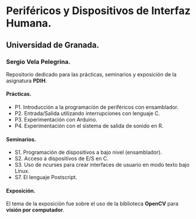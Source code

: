 # Periféricos y Dispositivos de Interfaz Humana.
## Universidad de Granada.
### Sergio Vela Pelegrina.

Repositorio dedicado para las prácticas, seminarios y exposición de la asignatura **PDIH**.

#### Prácticas.

+ P1. Introducción a la programación de periféricos con ensamblador.
+ P2. Entrada/Salida utilizando interrupciones con lenguaje C.
+ P3. Experimentación con Arduino.
+ P4. Experimentación con el sistema de salida de sonido en R.

#### Seminarios.

+ S1. Programación de dispositivos a bajo nivel (ensamblador).
+ S2. Acceso a dispositivos de E/S en C.
+ S3. Uso de ncurses para crear interfaces de usuario en modo texto bajo Linux.
+ S7. El lenguaje Postscript.

#### Exposición.

El tema de la exposición fue sobre el uso de la biblioteca **OpenCV** para **visión por computador**.
